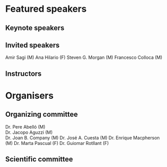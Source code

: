 # Featured speakers

## Keynote speakers


## Invited speakers
Amir Sagi (M)
Ana Hilario (F)
Steven G. Morgan (M)
Francesco Colloca (M)

## Instructors


# Organisers


## Organizing committee
Dr. Pere Abelló (M)  	
Dr. Jacopo Aguzzi (M)	
Dr. Joan B. Company (M)
Dr. José A. Cuesta (M)
Dr. Enrique Macpherson (M)
Dr. Marta Pascual (F)
Dr. Guiomar Rotllant (F)

## Scientific committee
